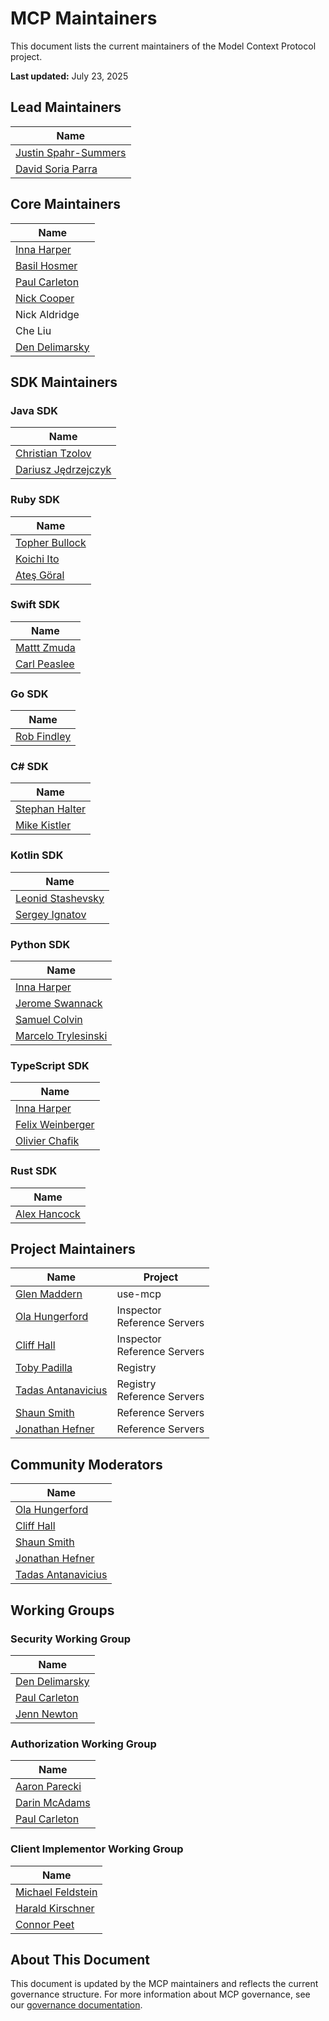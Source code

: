 # MCP Maintainers

This document lists the current maintainers of the Model Context Protocol project.

**Last updated:** July 23, 2025

## Lead Maintainers

| Name                                                     |
| -------------------------------------------------------- |
| [Justin Spahr-Summers](https://github.com/jspahrsummers) |
| [David Soria Parra](https://github.com/dsp-ant)          |

## Core Maintainers

| Name                                           |
| ---------------------------------------------- |
| [Inna Harper](https://github.com/ihrpr)        |
| [Basil Hosmer](https://github.com/bhosmer-ant) |
| [Paul Carleton](https://github.com/pcarleton)  |
| [Nick Cooper](https://github.com/nicknotfun)   |
| Nick Aldridge                                  |
| Che Liu                                        |
| [Den Delimarsky](https://github.com/localden)  |

## SDK Maintainers

### Java SDK

| Name                                              |
| ------------------------------------------------- |
| [Christian Tzolov](https://github.com/tzolov)     |
| [Dariusz Jędrzejczyk](https://github.com/chemicL) |

### Ruby SDK

| Name                                               |
| -------------------------------------------------- |
| [Topher Bullock](https://github.com/topherbullock) |
| [Koichi Ito](https://github.com/koic)              |
| [Ateş Göral](https://github.com/atesgoral)         |

### Swift SDK

| Name                                           |
| ---------------------------------------------- |
| [Mattt Zmuda](https://github.com/mattt)        |
| [Carl Peaslee](https://github.com/carlpeaslee) |

### Go SDK

| Name                                       |
| ------------------------------------------ |
| [Rob Findley](https://github.com/findleyr) |

### C# SDK

| Name                                           |
| ---------------------------------------------- |
| [Stephan Halter](https://github.com/halter73)  |
| [Mike Kistler](https://github.com/mikekistler) |

### Kotlin SDK

| Name                                         |
| -------------------------------------------- |
| [Leonid Stashevsky](https://github.com/e5l)  |
| [Sergey Ignatov](https://github.com/ignatov) |

### Python SDK

| Name                                             |
| ------------------------------------------------ |
| [Inna Harper](https://github.com/ihrpr)          |
| [Jerome Swannack](https://github.com/jerome3o)   |
| [Samuel Colvin](https://github.com/samuelcolvin) |
| [Marcelo Trylesinski](https://github.com/Kludex) |

### TypeScript SDK

| Name                                                   |
| ------------------------------------------------------ |
| [Inna Harper](https://github.com/ihrpr)                |
| [Felix Weinberger](https://github.com/felixweinberger) |
| [Olivier Chafik](https://github.com/ochafik)           |

### Rust SDK

| Name                                           |
| ---------------------------------------------- |
| [Alex Hancock](https://github.com/alexhancock) |

## Project Maintainers

| Name                                                 | Project                         |
| ---------------------------------------------------- | ------------------------------- |
| [Glen Maddern](https://github.com/geelen)            | use-mcp                         |
| [Ola Hungerford](https://github.com/olaservo)        | Inspector<br/>Reference Servers |
| [Cliff Hall](https://github.com/cliffhall)           | Inspector<br/>Reference Servers |
| [Toby Padilla](https://github.com/toby)              | Registry                        |
| [Tadas Antanavicius](https://github.com/tadasant)    | Registry<br/>Reference Servers  |
| [Shaun Smith](https://github.com/evalstate)          | Reference Servers               |
| [Jonathan Hefner](https://github.com/jonathanhefner) | Reference Servers               |

## Community Moderators

| Name                                                 |
| ---------------------------------------------------- |
| [Ola Hungerford](https://github.com/olaservo)        |
| [Cliff Hall](https://github.com/cliffhall)           |
| [Shaun Smith](https://github.com/evalstate)          |
| [Jonathan Hefner](https://github.com/jonathanhefner) |
| [Tadas Antanavicius](https://github.com/tadasant)    |

## Working Groups

### Security Working Group

| Name                                          |
| --------------------------------------------- |
| [Den Delimarsky](https://github.com/dend)     |
| [Paul Carleton](https://github.com/pcarleton) |
| [Jenn Newton](https://github.com/jenn-newton) |

### Authorization Working Group

| Name                                          |
| --------------------------------------------- |
| [Aaron Parecki](https://github.com/aaronpk)   |
| [Darin McAdams](https://github.com/D-McAdams) |
| [Paul Carleton](https://github.com/pcarleton) |

### Client Implementor Working Group

| Name                                                |
| --------------------------------------------------- |
| [Michael Feldstein](https://github.com/msfeldstein) |
| [Harald Kirschner](https://github.com/digitarald)   |
| [Connor Peet](https://github.com/connor4312)        |

## About This Document

This document is updated by the MCP maintainers and reflects the current
governance structure. For more information about MCP governance, see our
[governance documentation](https://modelcontextprotocol.io/community/governance).
